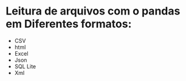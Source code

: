 # Leitura de arquivos com o pandas em Diferentes formatos:

 - CSV
 - html
 - Excel
 - Json
 - SQL Lite
 - Xml
